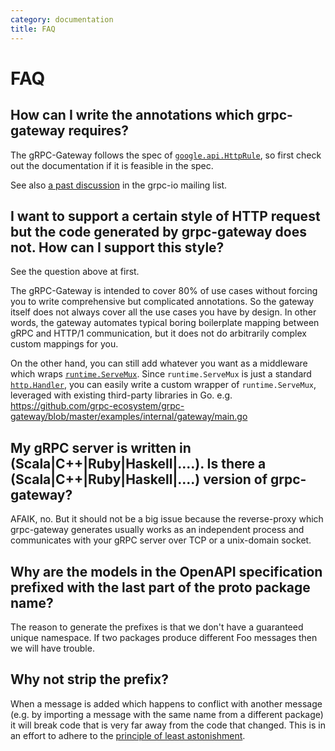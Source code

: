 ```yaml
---
category: documentation
title: FAQ
---
```


# FAQ

## How can I write the annotations which grpc-gateway requires?
The gRPC-Gateway follows the spec of
[`google.api.HttpRule`](https://github.com/googleapis/googleapis/blob/master/google/api/http.proto),
so first check out the documentation if it is feasible in the spec.

See also [a past discussion](https://groups.google.com/d/msg/grpc-io/Xqx80hG0D44/VNCDHjeE6pUJ)
in the grpc-io mailing list.

## I want to support a certain style of HTTP request but the code generated by grpc-gateway does not. How can I support this style?
See the question above at first.

The gRPC-Gateway is intended to cover 80% of use cases without forcing you to write comprehensive but
complicated annotations. So the gateway itself does not always cover all the use cases you
have by design. In other words, the gateway automates typical boring boilerplate mapping
between gRPC and HTTP/1 communication, but it does not do arbitrarily complex custom mappings for you.

On the other hand, you can still add whatever you want as a middleware which wraps
[`runtime.ServeMux`](https://pkg.go.dev/github.com/grpc-ecosystem/grpc-gateway/runtime?tab=doc#ServeMux).
Since `runtime.ServeMux` is just a standard [`http.Handler`](http://golang.org/pkg/http#Handler),
you can easily write a custom wrapper of `runtime.ServeMux`, leveraged with existing third-party
libraries in Go.
e.g. https://github.com/grpc-ecosystem/grpc-gateway/blob/master/examples/internal/gateway/main.go

## My gRPC server is written in (Scala|C++|Ruby|Haskell|....). Is there a (Scala|C++|Ruby|Haskell|....) version of grpc-gateway?

AFAIK, no. But it should not be a big issue because the reverse-proxy which grpc-gateway generates
usually works as an independent process and communicates with your gRPC server over TCP or a unix-domain socket.

## Why are the models in the OpenAPI specification prefixed with the last part of the proto package name?

The reason to generate the prefixes is that we don't have a guaranteed unique namespace.
If two packages produce different Foo messages then we will have trouble.

## Why not strip the prefix?

When a message is added which happens to conflict with another message
(e.g. by importing a message with the same name from a different package)
it will break code that is very far away from the code that changed.
This is in an effort to adhere to the
[principle of least astonishment](https://en.wikipedia.org/wiki/Principle_of_least_astonishment).
